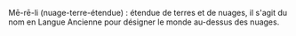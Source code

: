 Mē-rē-li (nuage-terre-étendue) : étendue de terres et de nuages, il s'agit du nom en Langue Ancienne pour désigner le monde au-dessus des nuages.
